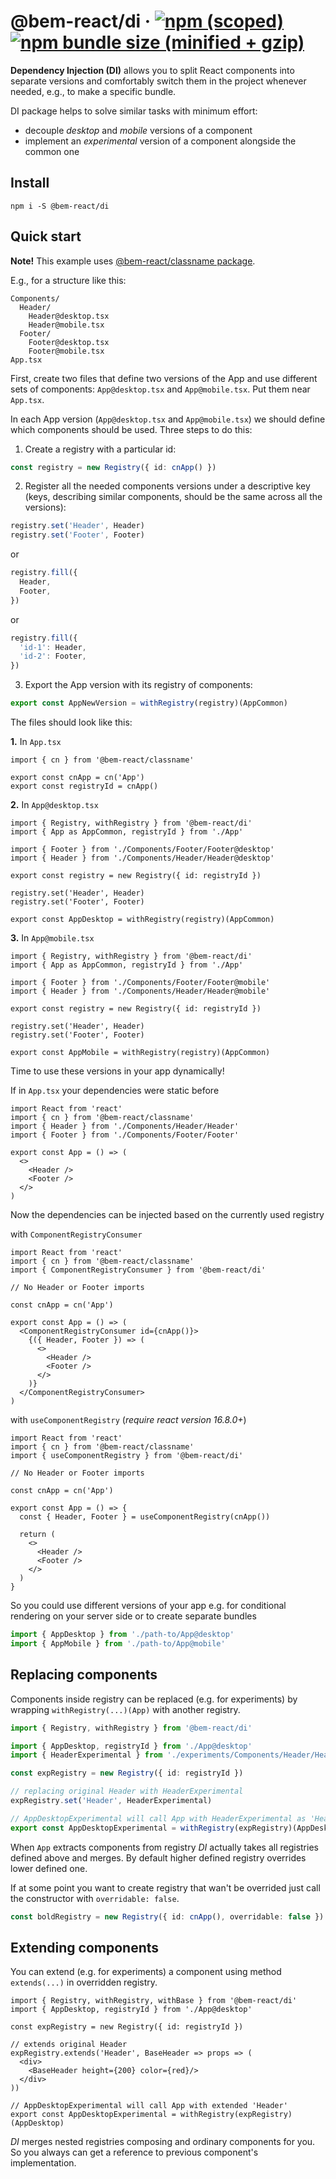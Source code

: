 # @bem-react/di &middot; [![npm (scoped)](https://img.shields.io/npm/v/@bem-react/di.svg)](https://www.npmjs.com/package/@bem-react/di) [![npm bundle size (minified + gzip)](https://img.shields.io/bundlephobia/minzip/@bem-react/di.svg)](https://bundlephobia.com/result?p=@bem-react/di)

**Dependency Injection (DI)** allows you to split React components into separate versions and comfortably switch them in the project whenever needed, e.g., to make a specific bundle.

DI package helps to solve similar tasks with minimum effort:

- decouple _desktop_ and _mobile_ versions of a component
- implement an _experimental_ version of a component alongside the common one

## Install

```
npm i -S @bem-react/di
```

## Quick start

**Note!** This example uses [@bem-react/classname package](https://github.com/bem/bem-react/tree/master/packages/classname).

E.g., for a structure like this:

```
Components/
  Header/
    Header@desktop.tsx
    Header@mobile.tsx
  Footer/
    Footer@desktop.tsx
    Footer@mobile.tsx
App.tsx
```

First, create two files that define two versions of the App and use different sets of components: `App@desktop.tsx` and `App@mobile.tsx`. Put them near `App.tsx`.

In each App version (`App@desktop.tsx` and `App@mobile.tsx`) we should define which components should be used.
Three steps to do this:

1. Create a registry with a particular id:

```ts
const registry = new Registry({ id: cnApp() })
```

2. Register all the needed components versions under a descriptive key (keys, describing similar components, should be the same across all the versions):

```ts
registry.set('Header', Header)
registry.set('Footer', Footer)
```

or

```ts
registry.fill({
  Header,
  Footer,
})
```

or

```ts
registry.fill({
  'id-1': Header,
  'id-2': Footer,
})
```

3. Export the App version with its registry of components:

```ts
export const AppNewVersion = withRegistry(registry)(AppCommon)
```

The files should look like this:

**1.** In `App.tsx`

```tsx
import { cn } from '@bem-react/classname'

export const cnApp = cn('App')
export const registryId = cnApp()
```

**2.** In `App@desktop.tsx`

```tsx
import { Registry, withRegistry } from '@bem-react/di'
import { App as AppCommon, registryId } from './App'

import { Footer } from './Components/Footer/Footer@desktop'
import { Header } from './Components/Header/Header@desktop'

export const registry = new Registry({ id: registryId })

registry.set('Header', Header)
registry.set('Footer', Footer)

export const AppDesktop = withRegistry(registry)(AppCommon)
```

**3.** In `App@mobile.tsx`

```tsx
import { Registry, withRegistry } from '@bem-react/di'
import { App as AppCommon, registryId } from './App'

import { Footer } from './Components/Footer/Footer@mobile'
import { Header } from './Components/Header/Header@mobile'

export const registry = new Registry({ id: registryId })

registry.set('Header', Header)
registry.set('Footer', Footer)

export const AppMobile = withRegistry(registry)(AppCommon)
```

Time to use these versions in your app dynamically!

If in `App.tsx` your dependencies were static before

```tsx
import React from 'react'
import { cn } from '@bem-react/classname'
import { Header } from './Components/Header/Header'
import { Footer } from './Components/Footer/Footer'

export const App = () => (
  <>
    <Header />
    <Footer />
  </>
)
```

Now the dependencies can be injected based on the currently used registry

with `ComponentRegistryConsumer`

```tsx
import React from 'react'
import { cn } from '@bem-react/classname'
import { ComponentRegistryConsumer } from '@bem-react/di'

// No Header or Footer imports

const cnApp = cn('App')

export const App = () => (
  <ComponentRegistryConsumer id={cnApp()}>
    {({ Header, Footer }) => (
      <>
        <Header />
        <Footer />
      </>
    )}
  </ComponentRegistryConsumer>
)
```

with `useComponentRegistry` (_require react version 16.8.0+_)

```tsx
import React from 'react'
import { cn } from '@bem-react/classname'
import { useComponentRegistry } from '@bem-react/di'

// No Header or Footer imports

const cnApp = cn('App')

export const App = () => {
  const { Header, Footer } = useComponentRegistry(cnApp())

  return (
    <>
      <Header />
      <Footer />
    </>
  )
}
```

So you could use different versions of your app e.g. for conditional rendering on your server side or to create separate bundles

```ts
import { AppDesktop } from './path-to/App@desktop'
import { AppMobile } from './path-to/App@mobile'
```

## Replacing components

Components inside registry can be replaced (e.g. for experiments) by wrapping `withRegistry(...)(App)` with another registry.

```ts
import { Registry, withRegistry } from '@bem-react/di'

import { AppDesktop, registryId } from './App@desktop'
import { HeaderExperimental } from './experiments/Components/Header/Header'

const expRegistry = new Registry({ id: registryId })

// replacing original Header with HeaderExperimental
expRegistry.set('Header', HeaderExperimental)

// AppDesktopExperimental will call App with HeaderExperimental as 'Header'
export const AppDesktopExperimental = withRegistry(expRegistry)(AppDesktop)
```

When `App` extracts components from registry _DI_ actually takes all registries defined above and merges. By default higher defined registry overrides lower defined one.

If at some point you want to create registry that wan't be overrided just call the constructor with `overridable: false`.

```ts
const boldRegistry = new Registry({ id: cnApp(), overridable: false })
```

## Extending components

You can extend (e.g. for experiments) a component using method `extends(...)` in overridden registry.

```tsx
import { Registry, withRegistry, withBase } from '@bem-react/di'
import { AppDesktop, registryId } from './App@desktop'

const expRegistry = new Registry({ id: registryId })

// extends original Header
expRegistry.extends('Header', BaseHeader => props => (
  <div>
    <BaseHeader height={200} color={red}/>
  </div>
))

// AppDesktopExperimental will call App with extended 'Header'
export const AppDesktopExperimental = withRegistry(expRegistry)(AppDesktop)
```

_DI_ merges nested registries composing and ordinary components for you. So you always can get a reference to previous component's implementation.
